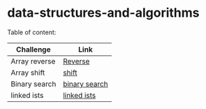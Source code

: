 # data-structures-and-algorithms

Table of content:

|Challenge|Link|
|---------|----|
|Array reverse|[Reverse](python/code_challenge/array_reverse)|
|Array shift|[shift](python/code_challenge/array_shift)|
|Binary search|[binary search](python/code_challenge/array-binary-search)|
|linked ists|[linked ists](python/code_challenge/linked_list)|
